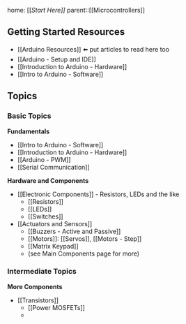 home: [[_Start Here]]_
parent::[[Microcontrollers]]

## Getting Started Resources
- [[Arduino Resources]] ⬅️ put articles to read here too
- [[Arduino - Setup and IDE]]
- [[Introduction to Arduino - Hardware]]
- [[Intro to Arduino - Software]]

## Topics

### Basic Topics
**Fundamentals**
- [[Intro to Arduino - Software]]
- [[Introduction to Arduino - Hardware]]
- [[Arduino - PWM]]
- [[Serial Communication]]


**Hardware and Components**
- [[Electronic Components]] - Resistors, LEDs and the like
	- [[Resistors]]
	- [[LEDs]]
	- [[Switches]]
- [[Actuators and Sensors]]
	- [[Buzzers - Active and Passive]]
	- [[Motors]]: [[Servos]], [[Motors - Step]]
	- [[Matrix Keypad]]
	- (see Main Components page for more)

### Intermediate Topics

**More Components**
- [[Transistors]]
	- [[Power MOSFETs]]
	- 
